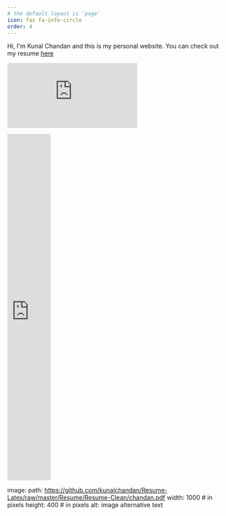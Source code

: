 ```yaml
---
# the default layout is 'page'
icon: fas fa-info-circle
order: 4
---
```


Hi, I'm Kunal Chandan and this is my personal website. You can check out my resume [here](https://github.com/kunalchandan/Resume-Latex/raw/master/Resume/Resume-Clean/chandan.pdf)

![My resume](https://github.com/kunalchandan/Resume-Latex/raw/master/Resume/Resume-Clean/chandan.pdf)


<embed src="https://github.com/kunalchandan/Resume-Latex/raw/master/Resume/Resume-Clean/chandan.pdf" width="100" height="800" type="application/pdf">

image:
  path: https://github.com/kunalchandan/Resume-Latex/raw/master/Resume/Resume-Clean/chandan.pdf
  width: 1000   # in pixels
  height: 400   # in pixels
  alt: image alternative text
